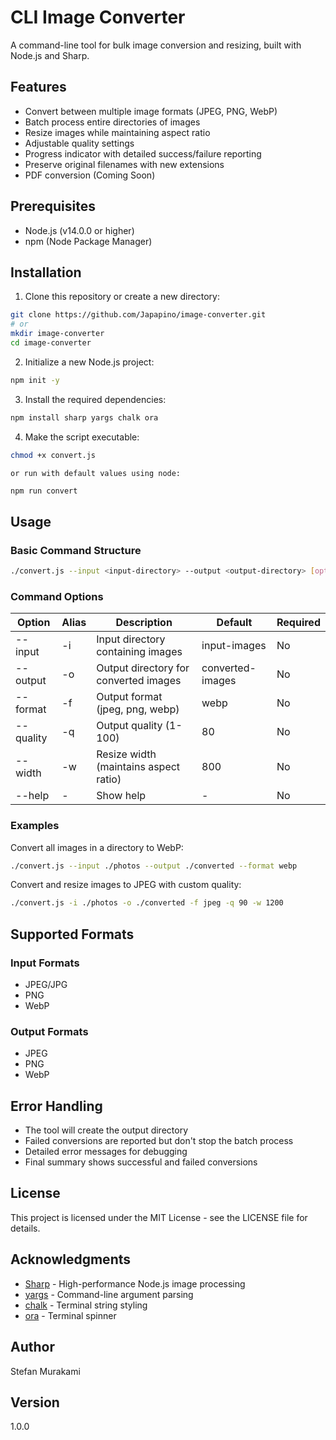 # CLI Image Converter

A command-line tool for bulk image conversion and resizing, built with Node.js and Sharp.

## Features

- Convert between multiple image formats (JPEG, PNG, WebP)
- Batch process entire directories of images
- Resize images while maintaining aspect ratio 
- Adjustable quality settings
- Progress indicator with detailed success/failure reporting
- Preserve original filenames with new extensions
- PDF conversion (Coming Soon)

## Prerequisites

- Node.js (v14.0.0 or higher)
- npm (Node Package Manager)

## Installation

1. Clone this repository or create a new directory:

```bash
git clone https://github.com/Japapino/image-converter.git
# or
mkdir image-converter
cd image-converter
```

2. Initialize a new Node.js project:

```bash
npm init -y
```

3. Install the required dependencies:

```bash
npm install sharp yargs chalk ora
```

4. Make the script executable:

```bash
chmod +x convert.js
```
    or run with default values using node: 

```bash
npm run convert
```

## Usage

### Basic Command Structure

```bash
./convert.js --input <input-directory> --output <output-directory> [options]
```

### Command Options

| Option    | Alias | Description                           | Default          | Required |
| --------- | ----- | ------------------------------------- | ---------------- | -------- |
| --input   | -i    | Input directory containing images     | input-images     | No       |
| --output  | -o    | Output directory for converted images | converted-images | No       |
| --format  | -f    | Output format (jpeg, png, webp)       | webp             | No       |
| --quality | -q    | Output quality (1-100)                | 80               | No       |
| --width   | -w    | Resize width (maintains aspect ratio) | 800              | No       |
| --help    | -     | Show help                             | -                | No       |

### Examples

Convert all images in a directory to WebP:

```bash
./convert.js --input ./photos --output ./converted --format webp
```

Convert and resize images to JPEG with custom quality:

```bash
./convert.js -i ./photos -o ./converted -f jpeg -q 90 -w 1200
```

## Supported Formats

### Input Formats

- JPEG/JPG
- PNG
- WebP

### Output Formats

- JPEG
- PNG
- WebP

## Error Handling

- The tool will create the output directory 
- Failed conversions are reported but don't stop the batch process
- Detailed error messages for debugging
- Final summary shows successful and failed conversions


## License

This project is licensed under the MIT License - see the LICENSE file for details.

## Acknowledgments

- [Sharp](https://sharp.pixelplumbing.com/) - High-performance Node.js image processing
- [yargs](https://yargs.js.org/) - Command-line argument parsing
- [chalk](https://github.com/chalk/chalk) - Terminal string styling
- [ora](https://github.com/sindresorhus/ora) - Terminal spinner

## Author

Stefan Murakami

## Version

1.0.0
